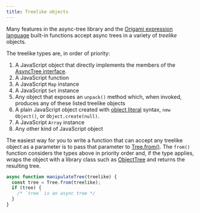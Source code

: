 ```yaml
---
title: Treelike objects
---
```


Many features in the async-tree library and the [Origami expression language](/language) built-in functions accept async trees in a variety of _treelike_ objects.

The treelike types are, in order of priority:

1. A JavaScript object that directly implements the members of the [AsyncTree interface](interface.html).
1. A JavaScript function
1. A JavaScript `Map` instance
1. A JavaScript `Set` instance
1. Any object that exposes an `unpack()` method which, when invoked, produces any of these listed treelike objects
1. A plain JavaScript object created with [object literal](https://developer.mozilla.org/en-US/docs/Web/JavaScript/Guide/Grammar_and_types#object_literals) syntax, `new Object()`, or `Object.create(null)`.
1. A JavaScript `Array` instance
1. Any other kind of JavaScript object

The easiest way for you to write a function that can accept any treelike object as a parameter is to pass that parameter to [Tree.from()](Tree.html#from). The `from()` function considers the types above in priority order and, if the type applies, wraps the object with a library class such as [ObjectTree](ObjectTree.html) and returns the resulting tree.

```js
async function manipulateTree(treelike) {
  const tree = Tree.from(treelike);
  if (tree) {
    /* `tree` is an async tree */
  }
}
```

